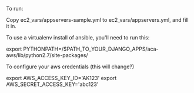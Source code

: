 To run:

  Copy ec2_vars/appservers-sample.yml to ec2_vars/appservers.yml, and fill it in.

To use a virtualenv install of ansible, you'll need to run this:

  export PYTHONPATH=/$PATH_TO_YOUR_DJANGO_APPS/aca-aws/lib/python2.7/site-packages/

To configure your aws credentials (this will change?)

  export AWS_ACCESS_KEY_ID='AK123'
  export AWS_SECRET_ACCESS_KEY='abc123'
